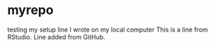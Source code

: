 # myrepo
testing my setup
line I wrote on my local computer
This is a line from RStudio.
Line added from GitHub.
